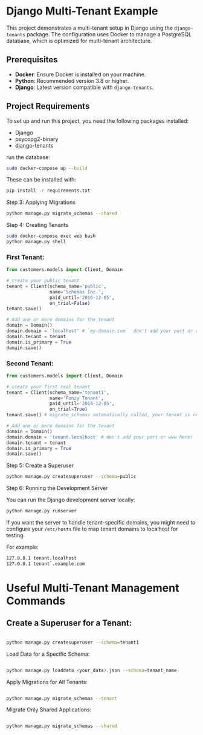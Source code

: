 # Django Multi-Tenant Example

This project demonstrates a multi-tenant setup in Django using the `django-tenants` package. The configuration uses Docker to manage a PostgreSQL database, which is optimized for multi-tenant architecture.

## Prerequisites

- **Docker**: Ensure Docker is installed on your machine.
- **Python**: Recommended version 3.8 or higher.
- **Django**: Latest version compatible with `django-tenants`.

## Project Requirements

To set up and run this project, you need the following packages installed:

- Django
- psycopg2-binary
- django-tenants

run the database:

```bash
sudo docker-compose up --build
```


These can be installed with:

```bash
pip install -r requirements.txt
```

Step 3: Applying Migrations

```bash
python manage.py migrate_schemas --shared
```


Step 4: Creating Tenants


```bash
sudo docker-compose exec web bash
python manage.py shell
```

### First Tenant:
```python
from customers.models import Client, Domain

# create your public tenant
tenant = Client(schema_name='public',
                name='Schemas Inc.',
                paid_until='2016-12-05',
                on_trial=False)
tenant.save()

# Add one or more domains for the tenant
domain = Domain()
domain.domain = 'localhost' # `my-domain.com`  don't add your port or www here! on a local server you'll want to use localhost here
domain.tenant = tenant
domain.is_primary = True
domain.save()
```


### Second Tenant:
```python
from customers.models import Client, Domain

# create your first real tenant
tenant = Client(schema_name='tenant1',
                name='Fonzy Tenant',
                paid_until='2014-12-05',
                on_trial=True)
tenant.save() # migrate_schemas automatically called, your tenant is ready to be used!

# Add one or more domains for the tenant
domain = Domain()
domain.domain = 'tenant.localhost' # don't add your port or www here!
domain.tenant = tenant
domain.is_primary = True
domain.save()
```

Step 5: Create a Superuser


```bash
python manage.py createsuperuser --schema=public
```

Step 6: Running the Development Server

You can run the Django development server locally:

```bash
python manage.py runserver
```

If you want the server to handle tenant-specific domains, you might need to configure your `/etc/hosts` file to map tenant domains to localhost for testing.

For example:

```bash
127.0.0.1 tenant.localhost
127.0.0.1 tenant`.example.com
```


# Useful Multi-Tenant Management Commands

## Create a Superuser for a Tenant:

```bash

python manage.py createsuperuser --schema=tenant1

```
Load Data for a Specific Schema:

```bash

python manage.py loaddata <your_data>.json --schema=tenant_name

```

Apply Migrations for All Tenants:

```bash

python manage.py migrate_schemas --tenant
```
Migrate Only Shared Applications:

```bash

python manage.py migrate_schemas --shared
```